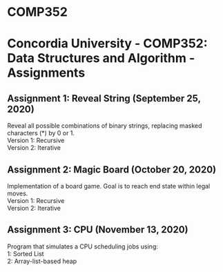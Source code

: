 # COMP352
# Concordia University - COMP352: Data Structures and Algorithm - Assignments

## Assignment 1: Reveal String (September 25, 2020)
Reveal all possible combinations of binary strings, replacing masked characters (*) by 0 or 1. <br/>
Version 1: Recursive <br/>
Version 2: Iterative <br/>

## Assignment 2: Magic Board (October 20, 2020)
Implementation of a board game. Goal is to reach end state within legal moves. <br/>
Version 1: Recursive <br/>
Version 2: Iterative <br/>

## Assignment 3: CPU (November 13, 2020)
Program that simulates a CPU scheduling jobs using: <br/>
1: Sorted List <br/>
2: Array-list-based heap

